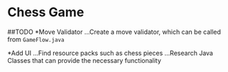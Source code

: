 # Chess Game
##TODO
*Move Validator
...Create a move validator, which can be called from ```GameFlow.java``` 

*Add UI
...Find resource packs such as chess pieces
...Research Java Classes that can provide the necessary functionality
